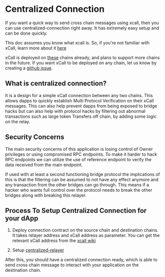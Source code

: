 Centralized Connection
===

If you want a quick way to send cross chain messages using xcall, then you can use centralized-connection right away. It has extremely easy setup and can be done quickly.

This doc assumes you know what xcall is. So, if you're not familiar with xCall, learn more about it [here](https://www.xcall.dev/what-is-xcall)

xCall is deployed on [these](https://github.com/icon-project/xcall-multi/wiki#expansion) chains already, and plans to support more chains in the future. If you want xCall to be deployed on any chain, let us know by creating a [github issue](https://github.com/icon-project/xcall-multi/issues/new).

## What is centralized connection?

It is a design for a simple xCall connection between any two chains. This allows dapps to quickly establish Multi Protocol Verification on their xCall messages. This can also help prevent dapps from being exposed to bridge hacks but can also help with protocol hacks by filtering out abnormal transactions such as large token Transfers off chain, by adding some logic on the relay.

## Security Concerns
The main security concerns of this application is losing control of Owner privileges or using compromised RPC endpoints. To make it harder to hack RPC endpoints we can utilize the use of reference endpoint to verify the data received from the main endpoint.

If used with at least a second functioning bridge protocol the implications of this is that the filtering can be assumed to not have any effect anymore and any transaction from the other bridges can go through. This means if a hacker who wants full control over the protocol needs to break the other bridges along with breaking this relayer. 

## Process To Setup Centralized Connection for your dApp
1. Deploy connection contract on the source chain and destination chains. It takes relayer address and xCall address as parameter. You can get the relevant xCall address from the [xcall wiki](https://github.com/icon-project/xcall-multi/wiki/xCall-Deployment-Info)

2. Setup [centralized-relayer](https://github.com/icon-project/centralized-relay)

After this, you should have a centralized connection ready, which is able to send cross chain message to interact with your application on the destination chain. 
